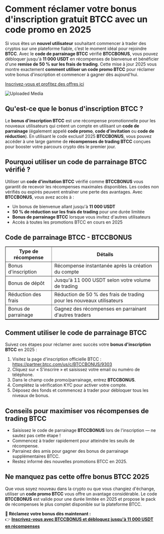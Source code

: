 <h1>Comment réclamer votre bonus d'inscription gratuit BTCC avec un code promo en 2025</h1>

<p>Si vous êtes un <strong>nouvel utilisateur</strong> souhaitant commencer à trader des cryptos sur une plateforme fiable, c’est le moment idéal pour rejoindre <strong>BTCC</strong>. Avec le <strong>code de parrainage BTCC</strong> vérifié <strong>BTCCBONUS</strong>, vous pouvez débloquer jusqu'à <strong>11 000 USDT</strong> en récompenses de bienvenue et bénéficier d'une <strong>remise de 50 % sur les frais de trading</strong>. Cette mise à jour 2025 vous montre exactement <strong>comment utiliser un code promo BTCC</strong> pour réclamer votre bonus d'inscription et commencer à gagner dès aujourd'hui.</p>
<p><a href="https://partner.btcc.com/us/c/BTCCBONUS/9303" target="_blank">Inscrivez-vous et profitez des offres ici</a></p>

<img class="_1sjywpl0 bc5nci19k bc5nci4t0 bc5nci45b bc5nci4ow" alt="Uploaded Media" src="https://images.mirror-media.xyz/publication-images/8YhC13gTXtlUakJcXMFGs.png?height=960&amp;width=1920">

<h2>Qu'est-ce que le bonus d'inscription BTCC ?</h2>

<p>Le <strong>bonus d'inscription BTCC</strong> est une récompense promotionnelle pour les nouveaux utilisateurs qui créent un compte en utilisant un <strong>code de parrainage</strong> (également appelé <strong>code promo</strong>, <strong>code d'invitation</strong> ou <strong>code de réduction</strong>). En utilisant le code exclusif 2025 <strong>BTCCBONUS</strong>, vous pouvez accéder à une large gamme de <strong>récompenses de trading BTCC</strong> conçues pour booster votre parcours crypto dès le premier jour.</p>

<h2>Pourquoi utiliser un code de parrainage BTCC vérifié ?</h2>

<p>Utiliser un <strong>code d'invitation BTCC</strong> vérifié comme <strong>BTCCBONUS</strong> vous garantit de recevoir les récompenses maximales disponibles. Les codes non vérifiés ou expirés peuvent entraîner une perte des avantages. Avec <strong>BTCCBONUS</strong>, vous avez accès à :</p>

<ul>
<li>Un bonus de bienvenue allant jusqu'à <strong>11 000 USDT</strong></li>
<li><strong>50 % de réduction sur les frais de trading</strong> pour une durée limitée</li>
<li><strong>Bonus de parrainage BTCC</strong> lorsque vous invitez d'autres utilisateurs</li>
<li>Accès à toutes les promotions BTCC en cours en 2025</li>
</ul>

<h2>Code de parrainage BTCC - BTCCBONUS</h2>

<table border="1">
<tr><th>Type de récompense</th><th>Détails</th></tr>
<tr><td>Bonus d'inscription</td><td>Récompense instantanée après la création du compte</td></tr>
<tr><td>Bonus de dépôt</td><td>Jusqu'à 11 000 USDT selon votre volume de trading</td></tr>
<tr><td>Réduction des frais</td><td>Réduction de 50 % des frais de trading pour les nouveaux utilisateurs</td></tr>
<tr><td>Bonus de parrainage</td><td>Gagnez des récompenses en parrainant d'autres traders</td></tr>
</table>

<h2>Comment utiliser le code de parrainage BTCC</h2>

<p>Suivez ces étapes pour réclamer avec succès votre <strong>bonus d'inscription BTCC</strong> en 2025 :</p>

<ol>
<li>Visitez la page d'inscription officielle BTCC : <a href="https://partner.btcc.com/us/c/BTCCBONUS/9303" target="_blank">https://partner.btcc.com/us/c/BTCCBONUS/9303</a></li>
<li>Cliquez sur « S'inscrire » et saisissez votre email ou numéro de téléphone.</li>
<li>Dans le champ code promo/parrainage, entrez <strong>BTCCBONUS</strong>.</li>
<li>Complétez la vérification KYC pour activer votre compte.</li>
<li>Déposez des fonds et commencez à trader pour débloquer tous les niveaux de bonus.</li>
</ol>

<h2>Conseils pour maximiser vos récompenses de trading BTCC</h2>

<ul>
<li>Saisissez le code de parrainage <strong>BTCCBONUS</strong> lors de l'inscription — ne sautez pas cette étape !</li>
<li>Commencez à trader rapidement pour atteindre les seuils de récompense.</li>
<li>Parrainez des amis pour gagner des bonus de parrainage supplémentaires BTCC.</li>
<li>Restez informé des nouvelles promotions BTCC en 2025.</li>
</ul>

<h2>Ne manquez pas cette offre bonus BTCC 2025</h2>

<p>Que vous soyez nouveau dans la crypto ou que vous changiez d'échange, utiliser un <strong>code promo BTCC</strong> vous offre un avantage considérable. Le code <strong>BTCCBONUS</strong> est valide pour une durée limitée en 2025 et propose le pack de récompenses le plus complet disponible sur la plateforme BTCC.</p>

<p><strong>🎁 Réclamez votre bonus dès maintenant :</strong><br>
👉 <a href="https://partner.btcc.com/us/c/BTCCBONUS/9303" target="_blank"><strong>Inscrivez-vous avec BTCCBONUS et débloquez jusqu'à 11 000 USDT en récompenses</strong></a></p>
